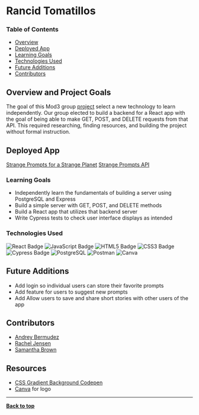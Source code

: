 # Rancid Tomatillos

### Table of Contents
- [Overview](#overview-and-project-goals)
- [Deployed App](#deployed-app)
- [Learning Goals](#learning-goals)
- [Technologies Used](#technologies-used)
- [Future Additions](#future-additions)
- [Contributors](#contributors)

## Overview and Project Goals 

The goal of this Mod3 group [project](https://frontend.turing.edu/projects/module-3/stretch.html) select a new technology to learn independently. Our group elected to build a backend for a React app with the goal of being able to make GET, POST, and DELETE requests from that API. This required researching, finding resources, and building the project without formal instruction. 

## Deployed App 

[Strange Prompts for a Strange Planet](https://strange-prompts.herokuapp.com/)
[Strange Prompts API](https://github.com/rachelJensen/strange-prompts-api)


### Learning Goals

- Independently learn the fundamentals of building a server using PostgreSQL and Express
- Build a simple server with GET, POST, and DELETE methods
- Build a React app that utilizes that backend server
- Write Cypress tests to check user interface displays as intended


### Technologies Used

<p text-align="center"> 
    <img alt="React Badge" src="https://img.shields.io/badge/React-61DAFB?logo=react&logoColor=000&style=flat-square)" />
    <img alt="JavaScript Badge" src="https://img.shields.io/badge/JavaScript-F7DF1E?logo=javascript&logoColor=000&style=flat-square" />
    <img alt="HTML5 Badge" src="https://img.shields.io/badge/HTML5-E34F26?logo=html5&logoColor=fff&style=flat-square" />
    <img alt="CSS3 Badge" src="https://img.shields.io/badge/CSS3-1572B6?logo=css3&logoColor=fff&style=flat-square" />
    <img alt="Cypress Badge" src="https://img.shields.io/badge/Cypress-17202C?logo=cypress&logoColor=fff&style=flat-square" />
    <img alt="PostgreSQL" src="https://img.shields.io/badge/PostgreSQL-316192?style=for-the-badge&logo=postgresql&logoColor=fff&style=flat-square" />
    <img alt="Postman" src="https://img.shields.io/badge/Postman-FF6C37?style=for-the-badge&logo=Postman&logoColor=fff&style=flat-square" />
    <img alt="Canva" src="https://img.shields.io/badge/Canva-%2300C4CC.svg?&style=for-the-badge&logo=Canva&logoColor=fff&style=flat-square" />
</p>

## Future Additions

- Add login so individual users can store their favorite prompts
- Add feature for users to suggest new prompts
- Add Allow users to save and share short stories with other users of the app


## Contributors
- [Andrey Bermudez](https://github.com/Andrey-1992)
- [Rachel Jensen](https://github.com/rachelJensen)
- [Samantha Brown](https://github.com/Samantha-Brown)

## Resources
- [CSS Gradient Background Codepen](https://codepen.io/P1N2O/pen/pyBNzX)
- [Canva](https://www.canva.com/) for logo

**************************************************************************

**[Back to top](#table-of-contents)**
